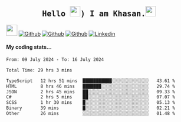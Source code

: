 <h2 align='center'><samp><strong>Hello <img src="https://media.giphy.com/media/hvRJCLFzcasrR4ia7z/giphy.gif" width="28px" height="28px">) I am Khasan.<img height="28px" src="https://emojis.slackmojis.com/emojis/images/1531849430/4246/blob-sunglasses.gif?1531849430"></strong></samp></h2>

<img src="https://media.giphy.com/media/WUlplcMpOCEmTGBtBW/giphy.gif" width="30">  [![Github](https://img.shields.io/github/followers/khasanrashidov?label=Follow%20Me&style=social)](https://github.com/khasanrashidov)  [![Github](https://img.shields.io/github/stars/khasanrashidov?affiliations=OWNER&style=social)](https://github.com/khasanrashidov)  [![Github](https://img.shields.io/github/watchers/khasanrashidov/khasanrashidov?style=social)](https://github.com/khasanrashidov) [![Linkedin](https://img.shields.io/badge/LinkedIn-Khasan%20Rashidov-blue?logo=Linkedin&logoColor=blue&labelColor=black&style=flat-square)](https://www.linkedin.com/in/khasanr)  

#### My coding stats...
<!--START_SECTION:waka-->

```txt
From: 09 July 2024 - To: 16 July 2024

Total Time: 29 hrs 3 mins

TypeScript   12 hrs 51 mins  ███████████░░░░░░░░░░░░░░   43.61 %
HTML         8 hrs 46 mins   ███████░░░░░░░░░░░░░░░░░░   29.74 %
JSON         2 hrs 45 mins   ██░░░░░░░░░░░░░░░░░░░░░░░   09.33 %
C#           2 hrs 5 mins    ██░░░░░░░░░░░░░░░░░░░░░░░   07.07 %
SCSS         1 hr 30 mins    █░░░░░░░░░░░░░░░░░░░░░░░░   05.13 %
Binary       39 mins         █░░░░░░░░░░░░░░░░░░░░░░░░   02.21 %
Other        26 mins         ░░░░░░░░░░░░░░░░░░░░░░░░░   01.48 %
```

<!--END_SECTION:waka-->

<!---
khasanrashidov/khasanrashidov is a ✨ special ✨ repository because its `README.md` (this file) appears on your GitHub profile.
You can click the Preview link to take a look at your changes.
--->
